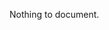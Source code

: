 <!-- START TOKEN(Autogenerated API docs) -->

Nothing to document.

<!-- END TOKEN(Autogenerated API docs) -->
